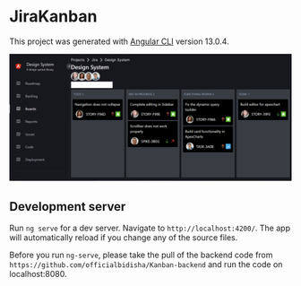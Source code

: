 # JiraKanban

This project was generated with [Angular CLI](https://github.com/angular/angular-cli) version 13.0.4.

![image](https://github.com/officialbidisha/Screenshots/blob/master/JiraClone.PNG)

## Development server

Run `ng serve` for a dev server. Navigate to `http://localhost:4200/`. The app will automatically reload if you change any of the source files.

Before you run `ng-serve`, please take the pull of the backend code from `https://github.com/officialbidisha/Kanban-backend` and run the code on localhost:8080.
